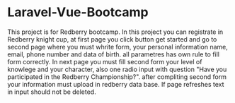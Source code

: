 # Laravel-Vue-Bootcamp
This project is for Redberry bootcamp. In this project you can registrate in Redberry knight cup, at first page you click button get started and go to second page where you must whrite form, your personal information name, email, phone number and data of birth. all parametres has own rule to fill form correctly. In next page you must fill second form your level of knowlege and your character, also one radio input with question "Have you participated in the Redberry Championship?". after compliting second form your information must upload in redberry data base. If page refreshes text in input should not be deleted.